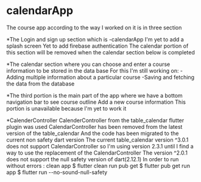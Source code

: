 # calendarApp
The course app according to the way I worked on it is in three section

*The Login and sign up section which is
    -calendarApp
        I'm yet to add a splash screen
        Yet to add firebase authentication
        The calendar portion of this section will be removed when the calendar section below is completed

*The calendar section where you can choose and enter a course information to be stored in the data base
For this I'm still working on:
  -Adding multiple information about a particular course
  -Saving and fetching the data from the database
  
*The third portion is the main part of the app where we have a bottom navigation bar to see course outline
Add a new course information
This portion is unavailable because I'm yet to work it



*CalenderController 
    CalenderController from the table_calendar flutter plugin was used
    CalendarController has been removed from the latest version of the table_calendar
    And the code has been migrated to the current non safety dart version
        The current table_calendar version ^3.0.1 does not support CalendarController so I'm using version 2.3.1 until I find a way to use the replacement of the 
        CalendarController
        The version ^2.0.1 does not support the null safety version of dart(2.12.1)
        In order to run without errors :
              clean app
                $ flutter clean
              run pub get
                $ flutter pub get
              run app
                $ flutter run --no-sound-null-safety
                
